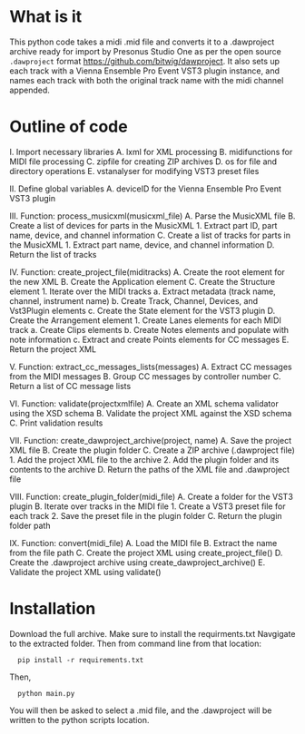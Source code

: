 # What is it

This python code takes a midi .mid file and converts it to a .dawproject archive ready for import by Presonus Studio One as per the open source `.dawproject` format https://github.com/bitwig/dawproject. It also sets up each track with a Vienna Ensemble Pro Event VST3 plugin instance, and names each track with both the original track name with the midi channel appended.

# Outline of code

I. Import necessary libraries
  A. lxml for XML processing
  B. midifunctions for MIDI file processing
  C. zipfile for creating ZIP archives
  D. os for file and directory operations
  E. vstanalyser for modifying VST3 preset files

II. Define global variables
  A. deviceID for the Vienna Ensemble Pro Event VST3 plugin

III. Function: process_musicxml(musicxml_file)
  A. Parse the MusicXML file
  B. Create a list of devices for parts in the MusicXML
     1. Extract part ID, part name, device, and channel information
  C. Create a list of tracks for parts in the MusicXML
     1. Extract part name, device, and channel information
  D. Return the list of tracks

IV. Function: create_project_file(miditracks)
  A. Create the root element for the new XML
  B. Create the Application element
  C. Create the Structure element
     1. Iterate over the MIDI tracks
        a. Extract metadata (track name, channel, instrument name)
        b. Create Track, Channel, Devices, and Vst3Plugin elements
        c. Create the State element for the VST3 plugin
  D. Create the Arrangement element
     1. Create Lanes elements for each MIDI track
        a. Create Clips elements
        b. Create Notes elements and populate with note information
        c. Extract and create Points elements for CC messages
  E. Return the project XML

V. Function: extract_cc_messages_lists(messages)
  A. Extract CC messages from the MIDI messages
  B. Group CC messages by controller number
  C. Return a list of CC message lists

VI. Function: validate(projectxmlfile)
  A. Create an XML schema validator using the XSD schema
  B. Validate the project XML against the XSD schema
  C. Print validation results

VII. Function: create_dawproject_archive(project, name)
  A. Save the project XML file
  B. Create the plugin folder
  C. Create a ZIP archive (.dawproject file)
     1. Add the project XML file to the archive
     2. Add the plugin folder and its contents to the archive
  D. Return the paths of the XML file and .dawproject file

VIII. Function: create_plugin_folder(midi_file)
  A. Create a folder for the VST3 plugin
  B. Iterate over tracks in the MIDI file
     1. Create a VST3 preset file for each track
     2. Save the preset file in the plugin folder
  C. Return the plugin folder path

IX. Function: convert(midi_file)
  A. Load the MIDI file
  B. Extract the name from the file path
  C. Create the project XML using create_project_file()
  D. Create the .dawproject archive using create_dawproject_archive()
  E. Validate the project XML using validate()

# Installation

Download the full archive. Make sure to install the requirments.txt
Navgigate to the extracted folder. Then from command line from that location:

````
  pip install -r requirements.txt
````
Then,
````
  python main.py
````
You will then be asked to select a .mid file, and the .dawproject will be written to the python scripts location.

